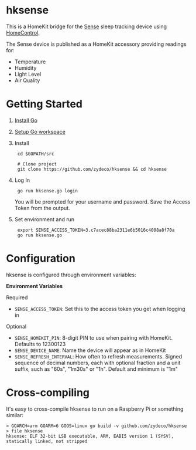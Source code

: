 # hksense

This is a HomeKit bridge for the [Sense](https://hello.is) sleep tracking device using [HomeControl](https://github.com/brutella/hc).

The Sense device is published as a HomeKit accessory providing readings for:

 - Temperature
 - Humidity
 - Light Level
 - Air Quality

# Getting Started

1. [Install Go](http://golang.org/doc/install)
2. [Setup Go workspace](http://golang.org/doc/code.html#Organization)
3. Install

        cd $GOPATH/src
        
        # Clone project
        git clone https://github.com/zydeco/hksense && cd hksense

4. Log In

        go run hksense.go login
    
    You will be prompted for your username and password. Save the Access Token from the output.

5. Set environment and run

        export SENSE_ACCESS_TOKEN=3.c7acec88ba2311e6b5016c4008a8f70a
        go run hksense.go

# Configuration

hksense is configured through environment variables:

**Environment Variables**

Required

- `SENSE_ACCESS_TOKEN`: Set this to the access token you get when logging in

Optional

- `SENSE_HOMEKIT_PIN`: 8-digit PIN to use when pairing with HomeKit. Defaults to 12300123
- `SENSE_DEVICE_NAME`: Name the device will appear as in HomeKit
- `SENSE_REFRESH_INTERVAL`: How often to refresh measurements. Signed sequence of decimal numbers, each with optional fraction and a unit suffix, such as "60s", "1m30s" or "1h". Default and minimum is "1m"

# Cross-compiling

It's easy to cross-compile hksense to run on a Raspberry Pi or something similar:

    > GOARCH=arm GOARM=6 GOOS=linux go build -v github.com/zydeco/hksense
    > file hksense
    hksense: ELF 32-bit LSB executable, ARM, EABI5 version 1 (SYSV), statically linked, not stripped

